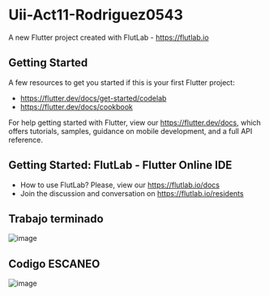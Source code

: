 # Uii-Act11-Rodriguez0543

A new Flutter project created with FlutLab - https://flutlab.io

## Getting Started

A few resources to get you started if this is your first Flutter project:

- https://flutter.dev/docs/get-started/codelab
- https://flutter.dev/docs/cookbook

For help getting started with Flutter, view our
https://flutter.dev/docs, which offers tutorials,
samples, guidance on mobile development, and a full API reference.

## Getting Started: FlutLab - Flutter Online IDE

- How to use FlutLab? Please, view our https://flutlab.io/docs
- Join the discussion and conversation on https://flutlab.io/residents



## Trabajo terminado

![image](https://github.com/OneDavidrdz131/UIIact11-0543/assets/143547422/25a435ae-0a17-41e8-8d6a-099cbb3f9af1)

## Codigo ESCANEO

![image](https://github.com/OneDavidrdz131/UIIact11-0543/assets/143547422/9bb4c267-59a0-4f2c-85da-986c1ab07342)


